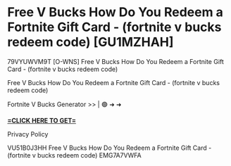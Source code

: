 # Free V Bucks How Do You Redeem a Fortnite Gift Card - (fortnite v bucks redeem code) [GU1MZHAH]

79VYUWVM9T [O-WNS] Free V Bucks How Do You Redeem a Fortnite Gift Card - (fortnite v bucks redeem code)

Free V Bucks How Do You Redeem a Fortnite Gift Card - (fortnite v bucks redeem code)

Fortnite V Bucks Generator >> | 🟢 ➜ ➜ 

**[=CLICK HERE TO GET=](https://www.google.com/url?q=https%3A%2F%2Fappbitly.com%2FjHeMV)**

Privacy Policy

 VU51B0J3HH Free V Bucks How Do You Redeem a Fortnite Gift Card - (fortnite v bucks redeem code) EMG7A7VWFA

